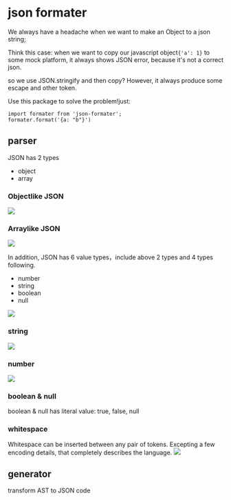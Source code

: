 # json formater
We always have a headache when we want to make an Object to a json string;

Think this case:
when we want to copy our javascript object`{'a': 1}` to some mock platform, it always shows JSON error, because it's not a correct json.

so we use JSON.stringify and then copy? However, it always produce some escape and other token.

Use this package to solve the problem!just:
```
import formater from 'json-formater';
formater.format('{a: "b"}')
```


## parser

JSON has 2 types
* object
* array

### Objectlike JSON
![](https://www.json.org/img/object.png)

### Arraylike JSON
![](https://www.json.org/img/array.png)

In addition, JSON has 6 value types，include above 2 types and 4 types following.

* number
* string
* boolean
* null

![](https://www.json.org/img/value.png)

### string
![](https://www.json.org/img/string.png)

### number
![](https://www.json.org/img/number.png)

### boolean & null
boolean & null has literal value: true, false, null

### whitespace
Whitespace can be inserted between any pair of tokens. Excepting a few encoding details, that completely describes the language.
![](https://www.json.org/img/whitespace.png)

## generator
transform AST to JSON code